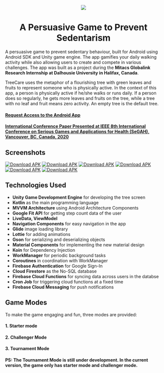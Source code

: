 <p align="center">
  <img src="https://raw.githubusercontent.com/Devansh-Maurya/TreeCare/master/TreeCare%20Name%20Logo.png"/>
  <h1 align = "center">A Persuasive Game to Prevent Sedentarism</h1>
</p>

A persuasive game to prevent sedentary behaviour, built for Android using Android SDK and Unity game engine. The app gamifies your daily walking activity while also allowing users to create and compete in various challenges.
The app was built as a project during the **Mitacs Globalink Research Internship at Dalhousie University in Halifax, Canada**.

TreeCare uses the metaphor of a flourishing tree with green leaves and fruits to represent someone who is physically active. In the context of this app, a person is physically active if he/she walks or runs daily. If a person does so regularly, he gets more leaves and fruits on the tree, while a tree with no leaf and fruit means zero activity. An empty tree is the default tree.

#### [Request Access to the Android App](https://forms.gle/o8bEqHwsegatzy6z6)
#### [International Conference Paper Presented at IEEE 8th International Conference on Serious Games and Applications for Health (SeGAH), Vancouver, BC, Canada, 2020](https://ieeexplore.ieee.org/document/9201637)
## Screenshots

[![Download APK](https://github.com/Devansh-Maurya/TreeCare/blob/master/Description/mode_selection.png)](https://github.com/Devansh-Maurya/TreeCare/blob/master/Description/mode_selection.png)
[![Download APK](https://github.com/Devansh-Maurya/TreeCare/blob/master/Description/tree_with_leaves.png)]()
[![Download APK](https://github.com/Devansh-Maurya/TreeCare/blob/master/Description/profile.png)](Profile)
[![Download APK](https://github.com/Devansh-Maurya/TreeCare/blob/master/Description/challenges.png)](https://github.com/Devansh-Maurya/TreeCare/blob/master/Description/challenges.png)
[![Download APK](https://github.com/Devansh-Maurya/TreeCare/blob/master/Description/leaderboard.png)](https://github.com/Devansh-Maurya/TreeCare/blob/master/Description/leaderboard.png)
[![Download APK](https://github.com/Devansh-Maurya/TreeCare/blob/master/Description/progress_report.png)](https://github.com/Devansh-Maurya/TreeCare/blob/master/Description/progress_report.png)


## Technologies Used
* **Unity Game Development Engine** for developing the tree screen
* **Kotlin** as the main programming language
* **MVVM Architecture** using Android Architecture Components
* **Google Fit API** for getting step count data of the user
* **LiveData, ViewModel**
* **Navigation Components** for easy navigation in the app
* **Glide** image loading library
* **Lottie** for adding animations
* **Gson** for serializing and deserializing objects
* **Material Components** for implementing the new material design
* **Koin** for Dependency Injection
* **WorkManager** for periodic background tasks
* **Coroutines** in coordination with WorkManager
* **Firebase Authentication** for Google Sign-In
* **Cloud Firestore** as the No-SQL database
* **Firebase Cloud Functions** for syncing data across users in the databse
* **Cron Job** for triggering cloud functions at a fixed time
* **Firebase Cloud Messaging** for push notifications

## Game Modes
To make the game engaging and fun, three modes are provided:
#### 1. Starter mode
#### 2. Challenger Mode
#### 3. Tournament Mode

#### PS: The Tournament Mode is still under development. In the current version, the game only has starter mode and challenger mode.
